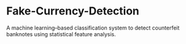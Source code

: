 # Fake-Currency-Detection
A machine learning–based classification system to detect counterfeit banknotes using statistical feature analysis.
